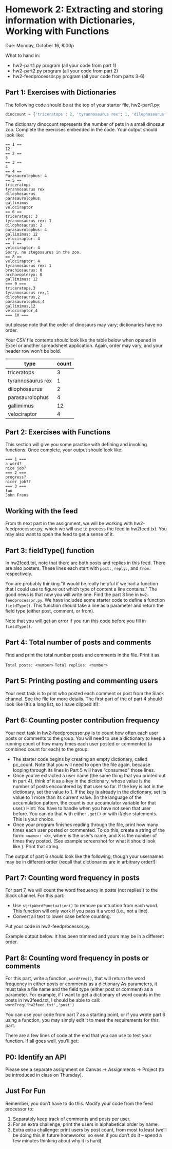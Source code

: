 # Homework 2: Extracting and storing information with Dictionaries, Working with Functions

Due: 	Monday, October 16, 8:00p 

What to hand in:
* hw2-part1.py program (all your code from part 1)
* hw2-part2.py program (all your code from part 2)
* hw2-feedprocessor.py program (all your code from parts 3-6)

## Part 1: Exercises with Dictionaries
The following code should be at the top of your starter file, hw2-part1.py:

```python
dinocount = {'triceratops': 2, 'tyrannosaurus rex': 1, 'dilophosaurus': 2, 'parasaurolophus': 3, 'gallimimus': 12}
```

The dictionary dinocount represents the number of pets in a small dinosaur zoo. Complete the exercises embedded in the code. 
Your output should look like:

```
== 1 ==
12
== 2 ==
3
== 3 ==
4
== 4 ==
Parasaurolophus: 4
== 5 ==
triceratops
tyrannosaurus rex
dilophosaurus
parasaurolophus
gallimimus
velociraptor
== 6 ==
triceratops: 3
tyrannosaurus rex: 1
dilophosaurus: 2
parasaurolophus: 4
gallimimus: 12
velociraptor: 4
== 7 ==
velociraptor: 4
Sorry, no stegosaurus in the zoo.
== 8 ==
velociraptor: 4
tyrannosaurus rex: 1
brachiosaurus: 0
archaeopteryx: 0
gallimimus: 12
=== 9 ===
triceratops,3
tyrannosaurus rex,1
dilophosaurus,2
parasaurolophus,4
gallimimus,12
velociraptor,4
=== 10 ===
```

but please note that the order of dinosaurs may vary; dictionaries have no order.

Your CSV file contents should look like the table below when opened in Excel or another spreadsheet application. Again, order may vary, and your header row won't be bold.

| type | count
| --- | ---
| triceratops	| 3
| tyrannosaurus rex |	1
| dilophosaurus |	2
| parasaurolophus |	4
| gallimimus |	12
| velociraptor |	4

## Part 2: Exercises with Functions
This section will give you some practice with defining and invoking functions. Once complete, your output should look like:
```
=== 1 ===
a word?
nice job?
=== 2 ===
progress?
nicer job??
=== 3 ===
fun
John Frens
```

## Working with the feed
From th next part in the assignment, we will be working with hw2-feedprocessor.py, which we will use to process the feed in hw2feed.txt. You may also want to open the feed to get a sense of it. 

## Part 3: fieldType() function
In hw2feed.txt, note that there are both posts and replies in this feed. There are also posters. These lines each start with `post:`, `reply:`, and `from:` respectively.

You are probably thinking "it would be really helpful if we had a function that I could use to figure out which type of content a line contains." The good news is that now you will write one. Find the part 3 line in `hw2-feedprocessor.py`. We have included some starter code to define a function `fieldType()`. This function should take a line as a parameter and return the field type (either post, comment, or from).

Note that you will get an error if you run this code before you fill in `fieldType()`.

## Part 4: Total number of posts and comments
Find and print the total number posts and comments in the file. Print it as

`Total posts: <number>`
`Total replies: <number>`

## Part 5: Printing posting and commenting users
Your next task is to print who posted each comment or post from the Slack channel. See the file for more details.
The first part of the of part 4 should look like (It’s a long list, so I have clipped it!):  

## Part 6: Counting poster contribution frequency
Your next task in hw2-feedprocessor.py is to count how often each user posts or comments to the group. You will need to use a dictionary to keep a running count of how many times each user posted or commented (a combined count for each) to the group:
*	The starter code begins by creating an empty dictionary, called pc_count. Note that you will need to open the file again, because looping through its lines in Part 5 will have “consumed” those lines. 
*	Once you’ve extracted a user name (the same thing that you printed out in part 4), think of it as a key in the dictionary, whose value is the number of posts encountered by that user so far. If the key is not in the dictionary, set the value to 1. If the key is already in the dictionary, set its value to 1 more than its current value. (In the language of the accumulation pattern, the count is our accumulator variable for that user.) Hint: You have to handle when you have not seen that user before. You can do that with either `.get()` or with if/else statements. This is your choice.
*	Once your program finishes reading through the file, print how many times each user posted or commented. To do this, create a string of the form: `<name>: <X>`, where <name> is the user’s name, and X is the number of times they posted. (See example screenshot for what it should look like.). Print that string.

The output of part 6 should look like the following, though your usernames may be in different order (recall that dictionaries are in arbitrary order!): 

## Part 7: Counting word frequency in posts
For part 7, we will count the word frequency in posts (not replies!) to the Slack channel. For this part:
*	Use `stripWordPunctuation()` to remove punctuation from each word. This function will only work if you pass it a word (i.e., not a line).
*	Convert all text to lower case before counting.

Put your code in hw2-feedprocessor.py. 

Example output below. It has been trimmed and yours may be in a different order.

## Part 8: Counting word frequency in posts or comments
For this part, write a function, `wordFreq()`, that will return the word frequency in either posts or comments as a dictionary
As parameters, it must take a file name and the field type (either post or comment) as a parameter. For example, if I want to get a dictionary of word counts in the posts in hw3feed.txt, I should be able to call:
`wordFreq('hw2feed.txt','post')`

You can use your code from part 7 as a starting point, or if you wrote part 6 using a function, you may simply edit it to meet the requirements for this part.

There are a few lines of code at the end that you can use to test your function. If all goes well, you’ll get:


## P0: Identify an API
Please see a separate assignment on Canvas -> Assignments -> Project (to be introduced in class on Thursday).

## Just For Fun
Remember, you don’t have to do this. Modify your code from the feed processor to:
1. Separately keep track of comments and posts per user. 
2. For an extra challenge, print the users in alphabetical order by name. 
3. Extra extra challenge: print users by post count, from most to least (we’ll be doing this in future homeworks, so even if you don’t do it – spend a few minutes thinking about why it is hard).
